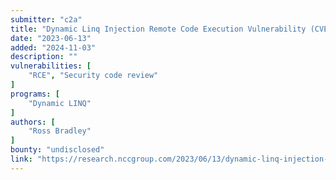 ```yaml
---
submitter: "c2a"
title: "Dynamic Linq Injection Remote Code Execution Vulnerability (CVE-2023-32571)"
date: "2023-06-13"
added: "2024-11-03"
description: ""
vulnerabilities: [
    "RCE", "Security code review"
]
programs: [
    "Dynamic LINQ"
]
authors: [
    "Ross Bradley"
]
bounty: "undisclosed"
link: "https://research.nccgroup.com/2023/06/13/dynamic-linq-injection-remote-code-execution-vulnerability-cve-2023-32571/"
---
```




